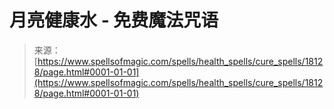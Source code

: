 <!--yml

分类：未分类

日期：2024年06月12日 18:59:34

-->

# 月亮健康水 - 免费魔法咒语

> 来源：[https://www.spellsofmagic.com/spells/health_spells/cure_spells/18128/page.html#0001-01-01](https://www.spellsofmagic.com/spells/health_spells/cure_spells/18128/page.html#0001-01-01)
